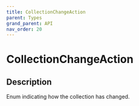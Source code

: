 ```yaml
---
title: CollectionChangeAction
parent: Types
grand_parent: API
nav_order: 20
---
```

# CollectionChangeAction
## Description
Enum indicating how the collection has changed.
